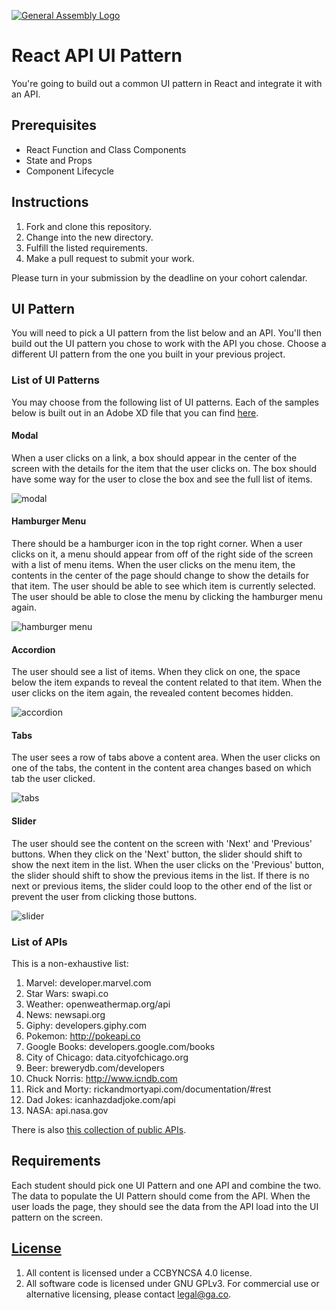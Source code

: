 [![General Assembly Logo](https://camo.githubusercontent.com/1a91b05b8f4d44b5bbfb83abac2b0996d8e26c92/687474703a2f2f692e696d6775722e636f6d2f6b6538555354712e706e67)](https://generalassemb.ly/education/web-development-immersive)

# React API UI Pattern

You're going to build out a common UI pattern in React and integrate it with an
API.

## Prerequisites

- React Function and Class Components
- State and Props
- Component Lifecycle

## Instructions

1. Fork and clone this repository.
1. Change into the new directory.
1. Fulfill the listed requirements.
1. Make a pull request to submit your work.

Please turn in your submission by the deadline on your cohort calendar.

## UI Pattern

You will need to pick a UI pattern from the list below and an API. You'll then
build out the UI pattern you chose to work with the API you chose. Choose a
different UI pattern from the one you built in your previous project.

### List of UI Patterns

You may choose from the following list of UI patterns. Each of the samples below
is built out in an Adobe XD file that you can find
[here](https://drive.google.com/drive/folders/1ivPR4KYKhcXD7qFD67W1tAfogthKAw40?usp=sharing).

#### Modal

When a user clicks on a link, a box should appear in the center of the screen
with the details for the item that the user clicks on. The box should have some
way for the user to close the box and see the full list of items.

![modal](https://media.git.generalassemb.ly/user/8618/files/3422a180-fa60-11e9-82a9-3e11fbe9da37)

#### Hamburger Menu

There should be a hamburger icon in the top right corner. When a user clicks on
it, a menu should appear from off of the right side of the screen with a list of
menu items. When the user clicks on the menu item, the contents in the center of
the page should change to show the details for that item. The user should be
able to see which item is currently selected. The user should be able to close
the menu by clicking the hamburger menu again.

![hamburger menu](https://media.git.generalassemb.ly/user/8618/files/3422a180-fa60-11e9-9618-1feef7e6af49)

#### Accordion

The user should see a list of items. When they click on one, the space below the
item expands to reveal the content related to that item. When the user clicks on
the item again, the revealed content becomes hidden.

![accordion](https://media.git.generalassemb.ly/user/8618/files/338a0b00-fa60-11e9-8e27-d325411fa623)

#### Tabs

The user sees a row of tabs above a content area. When the user clicks on one of
the tabs, the content in the content area changes based on which tab the user
clicked.

![tabs](https://media.git.generalassemb.ly/user/8618/files/34bb3800-fa60-11e9-85d0-25aa75119230)

#### Slider

The user should see the content on the screen with 'Next' and 'Previous'
buttons. When they click on the 'Next' button, the slider should shift to show
the next item in the list. When the user clicks on the 'Previous' button, the
slider should shift to show the previous items in the list. If there is no next
or previous items, the slider could loop to the other end of the list or prevent
the user from clicking those buttons.

![slider](https://media.git.generalassemb.ly/user/8618/files/34bb3800-fa60-11e9-97c7-01b2024b7d20)

### List of APIs

This is a non-exhaustive list:

1. Marvel: developer.marvel.com
1. Star Wars: swapi.co
1. Weather: openweathermap.org/api
1. News: newsapi.org
1. Giphy: developers.giphy.com
1. Pokemon: http://pokeapi.co
1. Google Books: developers.google.com/books
1. City of Chicago: data.cityofchicago.org
1. Beer: brewerydb.com/developers
1. Chuck Norris: http://www.icndb.com
1. Rick and Morty: rickandmortyapi.com/documentation/#rest
1. Dad Jokes: icanhazdadjoke.com/api
1. NASA: api.nasa.gov

There is also
[this collection of public APIs](https://github.com/public-apis/public-apis).

## Requirements

Each student should pick one UI Pattern and one API and combine the two. The
data to populate the UI Pattern should come from the API. When the user loads
the page, they should see the data from the API load into the UI pattern on the
screen.

## [License](LICENSE)

1.  All content is licensed under a CC­BY­NC­SA 4.0 license.
1.  All software code is licensed under GNU GPLv3. For commercial use or
    alternative licensing, please contact legal@ga.co.
